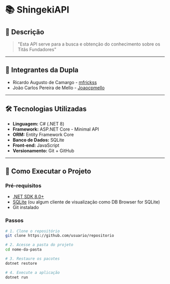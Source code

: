 # 📚 ShingekiAPI

## 🧾 Descrição

> "Esta API serve para a busca e obtenção do conhecimento sobre os Titãs Fundadores"

---

## 👥 Integrantes da Dupla

- Ricardo Augusto de Camargo - [mfrickss](https://github.com/mfrickss)
- João Carlos Pereira de Mello - [Joaocpmello](https://github.com/joaocpmello)

---

## 🛠️ Tecnologias Utilizadas

- **Linguagem:** C# (.NET 8)
- **Framework:** ASP.NET Core - Minimal API
- **ORM:** Entity Framework Core
- **Banco de Dados:** SQLite
- **Front-end:** JavaScript
- **Versionamento:** Git + GitHub

---

## 🚀 Como Executar o Projeto

### Pré-requisitos

- [.NET SDK 8.0+](https://dotnet.microsoft.com/en-us/download)
- [SQLite](https://www.sqlite.org/download.html) (ou algum cliente de visualização como DB Browser for SQLite)
- Git instalado

### Passos

```bash
# 1. Clone o repositório
git clone https://github.com/usuario/repositorio

# 2. Acesse a pasta do projeto
cd nome-da-pasta

# 3. Restaure os pacotes
dotnet restore

# 4. Execute a aplicação
dotnet run
